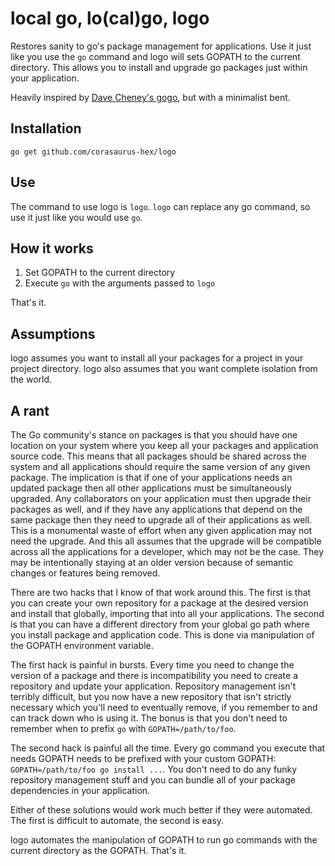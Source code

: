 # local go, lo(cal)go, logo

Restores sanity to go's package management for applications. Use it just like you use the `go` command and logo will sets GOPATH to the current directory. This allows you to install and upgrade go packages just within your application.

Heavily inspired by [Dave Cheney's gogo](https://github.com/davecheney/gogo), but with a minimalist bent.

## Installation

`go get github.com/corasaurus-hex/logo`

## Use

The command to use logo is `logo`. `logo` can replace any go command, so use it just like you would use `go`.

## How it works

1. Set GOPATH to the current directory
2. Execute `go` with the arguments passed to `logo`

That's it.

## Assumptions

logo assumes you want to install all your packages for a project in your project directory. logo also assumes that you want complete isolation from the world.

## A rant

The Go community's stance on packages is that you should have one location on your system where you keep all your packages and application source code. This means that all packages should be shared across the system and all applications should require the same version of any given package. The implication is that if one of your applications needs an updated package then all other applications must be simultaneously upgraded. Any collaborators on your application must then upgrade their packages as well, and if they have any applications that depend on the same package then they need to upgrade all of their applications as well. This is a monumental waste of effort when any given application may not need the upgrade. And this all assumes that the upgrade will be compatible across all the applications for a developer, which may not be the case. They may be intentionally staying at an older version because of semantic changes or features being removed.

There are two hacks that I know of that work around this. The first is that you can create your own repository for a package at the desired version and install that globally, importing that into all your applications. The second is that you can have a different directory from your global go path where you install package and application code. This is done via manipulation of the GOPATH environment variable.

The first hack is painful in bursts. Every time you need to change the version of a package and there is incompatibility you need to create a repository and update your application. Repository management isn't terribly difficult, but you now have a new repository that isn't strictly necessary which you'll need to eventually remove, if you remember to and can track down who is using it. The bonus is that you don't need to remember when to prefix `go` with `GOPATH=/path/to/foo`.

The second hack is painful all the time. Every go command you execute that needs GOPATH needs to be prefixed with your custom GOPATH: `GOPATH=/path/to/foo go install ...`. You don't need to do any funky repository management stuff and you can bundle all of your package dependencies in your application.

Either of these solutions would work much better if they were automated. The first is difficult to automate, the second is easy.

logo automates the manipulation of GOPATH to run go commands with the current directory as the GOPATH. That's it.


